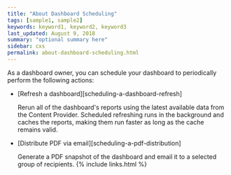 ```yaml
---
title: "About Dashboard Scheduling"
tags: [sample1, sample2]
keywords: keyword1, keyword2, keyword3
last_updated: August 9, 2018
summary: "optional summary here"
sidebar: cxs
permalink: about-dashboard-scheduling.html
---
```


As a dashboard owner, you can schedule your dashboard to periodically perform the following actions:

* [Refresh a dashboard][scheduling-a-dashboard-refresh]

   Rerun all of the dashboard's reports using the latest available data from the Content Provider. Scheduled refreshing runs in the background and caches the reports, making them run faster as long as the cache remains valid.

* [Distribute PDF via email][scheduling-a-pdf-distribution]

   Generate a PDF snapshot of the dashboard and email it to a selected group of recipients.
{% include links.html %}
